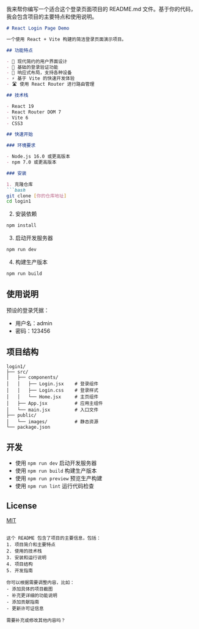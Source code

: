 我来帮你编写一个适合这个登录页面项目的 README.md 文件。基于你的代码，我会包含项目的主要特点和使用说明。

```markdown:d:\Projects\PersonalProjects\Login\login1\README.md
# React Login Page Demo

一个使用 React + Vite 构建的简洁登录页面演示项目。

## 功能特点

- 🎨 现代简约的用户界面设计
- 🔐 基础的登录验证功能
- 📱 响应式布局，支持各种设备
- ⚡ 基于 Vite 的快速开发体验
- 🛣 使用 React Router 进行路由管理

## 技术栈

- React 19
- React Router DOM 7
- Vite 6
- CSS3

## 快速开始

### 环境要求

- Node.js 16.0 或更高版本
- npm 7.0 或更高版本

### 安装

1. 克隆仓库
```bash
git clone [你的仓库地址]
cd login1
```

2. 安装依赖
```bash
npm install
```

3. 启动开发服务器
```bash
npm run dev
```

4. 构建生产版本
```bash
npm run build
```

## 使用说明

预设的登录凭据：
- 用户名：admin
- 密码：123456

## 项目结构

```plaintext
login1/
├── src/
│   ├── components/
│   │   ├── Login.jsx    # 登录组件
│   │   ├── Login.css    # 登录样式
│   │   └── Home.jsx     # 主页组件
│   ├── App.jsx          # 应用主组件
│   └── main.jsx         # 入口文件
├── public/
│   └── images/          # 静态资源
└── package.json
```

## 开发

- 使用 `npm run dev` 启动开发服务器
- 使用 `npm run build` 构建生产版本
- 使用 `npm run preview` 预览生产构建
- 使用 `npm run lint` 运行代码检查

## License

[MIT](LICENSE)
```

这个 README 包含了项目的主要信息，包括：
1. 项目简介和主要特点
2. 使用的技术栈
3. 安装和运行说明
4. 项目结构
5. 开发指南

你可以根据需要调整内容，比如：
- 添加具体的项目截图
- 补充更详细的功能说明
- 添加贡献指南
- 更新许可证信息

需要补充或修改其他内容吗？

